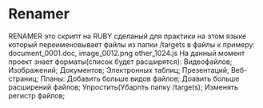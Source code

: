 # Renamer
RENAMER это скрипт на RUBY сделаный для практики на этом языке который переименовывает файлы из папки /targets в файлы к примеру:     
  document_0001.doc, 
  image_0012.png
  other_1024.js
На данный момент проект знает форматы(список будет расширятся):
  Видеофайлов;
  Изображений;
  Документов;
  Электронных таблиц;
  Презентаций;
  Веб-страниц;
Планы:
  Добавить больше видов файлов;
  Доавить больше расширений файлов;
  Упростить(Убарпть папку /targets);
  Изменять регистр файлов;
